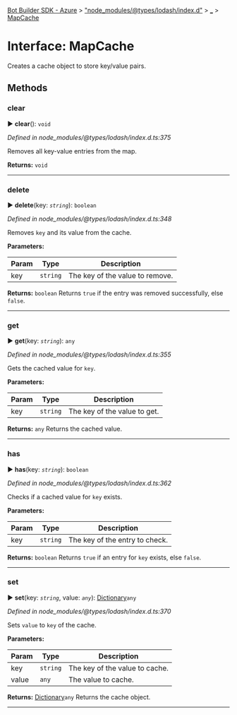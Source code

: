 [Bot Builder SDK - Azure](../README.md) > ["node_modules/@types/lodash/index.d"](../modules/_node_modules__types_lodash_index_d_.md) > [_](../modules/_node_modules__types_lodash_index_d_._.md) > [MapCache](../interfaces/_node_modules__types_lodash_index_d_._.mapcache.md)



# Interface: MapCache


Creates a cache object to store key/value pairs.


## Methods
<a id="clear"></a>

###  clear

► **clear**(): `void`



*Defined in node_modules/@types/lodash/index.d.ts:375*



Removes all key-value entries from the map.




**Returns:** `void`





___

<a id="delete"></a>

###  delete

► **delete**(key: *`string`*): `boolean`



*Defined in node_modules/@types/lodash/index.d.ts:348*



Removes `key` and its value from the cache.


**Parameters:**

| Param | Type | Description |
| ------ | ------ | ------ |
| key | `string`   |  The key of the value to remove. |





**Returns:** `boolean`
Returns `true` if the entry was removed successfully, else `false`.






___

<a id="get"></a>

###  get

► **get**(key: *`string`*): `any`



*Defined in node_modules/@types/lodash/index.d.ts:355*



Gets the cached value for `key`.


**Parameters:**

| Param | Type | Description |
| ------ | ------ | ------ |
| key | `string`   |  The key of the value to get. |





**Returns:** `any`
Returns the cached value.






___

<a id="has"></a>

###  has

► **has**(key: *`string`*): `boolean`



*Defined in node_modules/@types/lodash/index.d.ts:362*



Checks if a cached value for `key` exists.


**Parameters:**

| Param | Type | Description |
| ------ | ------ | ------ |
| key | `string`   |  The key of the entry to check. |





**Returns:** `boolean`
Returns `true` if an entry for `key` exists, else `false`.






___

<a id="set"></a>

###  set

► **set**(key: *`string`*, value: *`any`*): [Dictionary](_node_modules__types_lodash_index_d_._.dictionary.md)`any`



*Defined in node_modules/@types/lodash/index.d.ts:370*



Sets `value` to `key` of the cache.


**Parameters:**

| Param | Type | Description |
| ------ | ------ | ------ |
| key | `string`   |  The key of the value to cache. |
| value | `any`   |  The value to cache. |





**Returns:** [Dictionary](_node_modules__types_lodash_index_d_._.dictionary.md)`any`
Returns the cache object.






___


